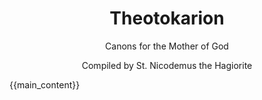 # Theotokarion

<p class="subtitle">Canons for the Mother of God</p>

<p class="subtitle">Compiled by St. Nicodemus the Hagiorite</p>

{{main_content}}

<style>
p.ode:first-letter {
    color: #880000;
    font-size: 180%;
    font-weight: normal;
}

h1, h2, h3, h4, h5, h6 {
    text-align: center;
}

p.subtitle {
    text-align: center;
}

p.evening-subtitle {
    text-align: center;
}
</style>
